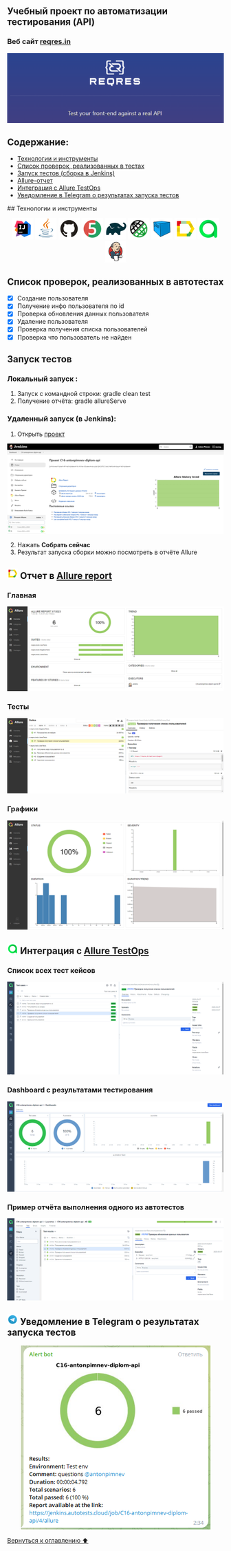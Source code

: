 <a name="logo"></a>
## Учебный проект по автоматизации тестирования (API)

### Веб сайт <a target="_blank" href="https://reqres.in/">reqres.in</a>

<p align="center">
<img title="reqres.in" src="images/screens/logo.png">
</p>

## Содержание:

- <a href="#tools">Технологии и инструменты</a>
- <a href="#cases">Список проверок, реализованных в тестах</a>
- <a href="#launch">Запуск тестов (сборка в Jenkins)</a>
- <a href="#allure">Allure-отчет</a>
- <a href="#allure-testops">Интеграция с Allure TestOps</a>
- <a href="#telegram">Уведомление в Telegram о результатах запуска тестов</a>

<a id="tools">
## Технологии и инструменты

<p align="center">
<a href="https://www.jetbrains.com/idea/"><img src="images/logo/Idea.svg" width="50" height="50"  alt="IDEA"/></a>
<a href="https://www.java.com/"><img src="images/logo/Java.svg" width="50" height="50"  alt="Java"/></a>
<a href="https://github.com/"><img src="images/logo/GitHub.svg" width="50" height="50"  alt="Github"/></a>
<a href="https://junit.org/junit5/"><img src="images/logo/Junit5.svg" width="50" height="50"  alt="JUnit 5"/></a>
<a href="https://gradle.org/"><img src="images/logo/Gradle.svg" width="50" height="50"  alt="Gradle"/></a>
<a href="https://rest-assured.io/"><img src="images/logo/Rest-Assured.png" width="50" height="50"  alt="Rest-assured"/></a>
<a href="https://aerokube.com/selenoid/"><img src="images/logo/Selenoid.svg" width="50" height="50"  alt="Selenoid"/></a>
<a href="https://github.com/allure-framework/allure2"><img src="images/logo/Allure.svg" width="50" height="50"  alt="Allure"/></a>
<a href="https://qameta.io/"><img src="images/logo/Allure_TO.svg" width="50" height="50"  alt="Allure TestOps"/></a>
<a href="https://www.jenkins.io/"><img src="images/logo/Jenkins.svg" width="50" height="50"  alt="Jenkins"/></a>
</p>

<a id="cases"></a>
## Список проверок, реализованных в автотестах

- [x] Создание пользователя
- [x] Получение инфо пользователя по id
- [x] Проверка обновления данных пользователя
- [x] Удаление пользователя
- [x] Проверка получения списка пользователей
- [x] Проверка что пользователь не найден

<a id="launch"></a>
## Запуск тестов

###  Локальный запуск :
1. Запуск с командной строки: gradle clean test
2. Получение отчёта: gradle allureServe

###  Удаленный запуск (в Jenkins):
1. Открыть <a target="_blank" href="https://jenkins.autotests.cloud/job/C16-NazilyaMullagildina_API-tests/">проект</a>

![This is an image](/images/screens/api-Jenkins-main.png)

2. Нажать **Собрать сейчас**
3. Результат запуска сборки можно посмотреть в отчёте Allure

<a id="allure"></a>
## <img src="images/logo/Allure.svg" width="25" height="25"  alt="Allure"/></a> Отчет в <a target="_blank" href="https://jenkins.autotests.cloud/job/C16-antonpimnev-diplom-api/3/allure/">Allure report</a>

###  Главная

<p align="center">
<img title="Allure Overview Dashboard" src="images/screens/api-allureRep_dashboard.png">
</p>

###  Тесты

<p align="center">
<img title="Allure Tests" src="images/screens/api-allureRep_TK.png">
</p>

###  Графики

<p align="center">
<img title="Allure Graphics" src="images/screens/api-allureRep-Graphs.png">
</p>

<a id="allure-testops"></a>
## <img src="images/logo/Allure_TO.svg" width="25" height="25"  alt="Allure"/></a> Интеграция с <a target="_blank" href="https://allure.autotests.cloud/project/1981/dashboards">Allure TestOps</a>
### Cписок всех тест кейсов
<p align="center">
<img title="Allure Graphics" src="images/screens/api-allureTO_Suites.png">
</p>

### Dashboard с результатами тестирования
<p align="center">
<img title="Allure Graphics" src="images/screens/api-allureTO_dashboard.png">
</p>

### Пример отчёта выполнения одного из автотестов
<p align="center">
<img title="Allure Graphics" src="images/screens/api-allureTO_TK.png">
</p>

<a id="telegram"></a>
## <img src="images/logo/Telegram.svg" width="25" height="25"  alt="Allure"/></a> Уведомление в Telegram о результатах запуска тестов

<p align="center">
<img title="Allure Overview Dashboard" src="images/screens/api-telegramNotif.png" >
</p>

[Вернуться к оглавлению ⬆](#logo)

